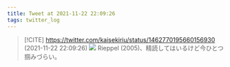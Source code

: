 ```yaml
---
title: Tweet at 2021-11-22 22:09:26
tags: twitter_log
---
```


> [!CITE] https://twitter.com/kaisekiriu/status/1462770195660156930 (2021-11-22 22:09:26)
> ![](https://twitter.com/kaisekiriu/status/1462770195660156930)
> Rieppel (2005)、精読してはいるけど今ひとつ掴みづらい。
